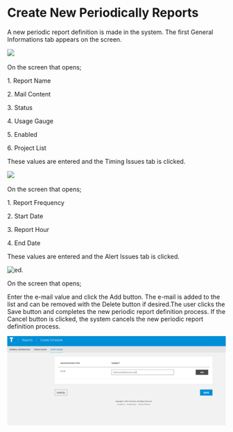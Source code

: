 # Create New Periodically Reports

A new periodic report definition is made in the system. The first General Informations tab appears on the screen.





![](../../.gitbook/assets/create\_schedule.PNG)

On the screen that opens;



1\. Report Name

2\. Mail Content

3\. Status

4\. Usage Gauge

5\. Enabled

6\. Project List

These values are entered and the Timing Issues tab is clicked.

![](../../.gitbook/assets/create\_schedule\_timing.PNG)

On the screen that opens;

1\. Report Frequency

2\. Start Date

3\. Report Hour

4\. End Date

These values are entered and the Alert Issues tab is clicked.



![ed.](../../.gitbook/assets/create\_schedule\_timing.PNG)

On the screen that opens;

Enter the e-mail value and click the Add button. The e-mail is added to the list and can be removed with the Delete button if desired.The user clicks the Save button and completes the new periodic report definition process. If the Cancel button is clicked, the system cancels the new periodic report definition process.

![](../../.gitbook/assets/testinium.PNG)
